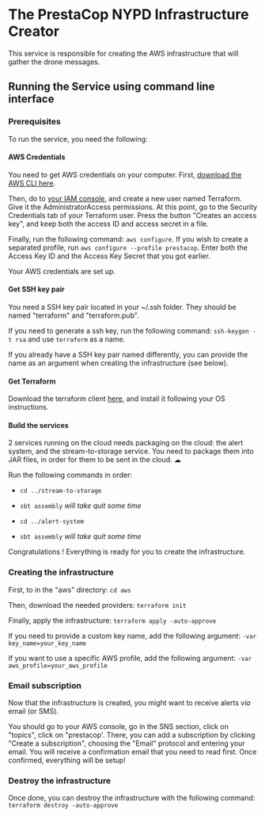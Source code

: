 # The PrestaCop NYPD Infrastructure Creator
This service is responsible for creating the AWS infrastructure that will gather the drone messages.

## Running the Service using command line interface
### Prerequisites
To run the service, you need the following:
#### AWS Credentials
You need to get AWS credentials on your computer. First, [download the AWS CLI here](https://docs.aws.amazon.com/cli/latest/userguide/install-cliv2-windows.html).

Then, do to [your IAM console](https://console.aws.amazon.com/iam/), and create a new user named Terraform. Give it the AdministratorAccess permissions.
At this point, go to the Security Credentials tab of your Terraform user. Press the button "Creates an access key", and keep both the access ID and access secret in a file.

Finally, run the following command: `aws configure`. If you wish to create a separated profile, run `aws configure --profile prestacop`.
Enter both the Access Key ID and the Access Key Secret that you got earlier.

Your AWS credentials are set up.

#### Get SSH key pair
You need a SSH key pair located in your ~/.ssh folder. They should be named "terraform" and "terraform.pub".

If you need to generate a ssh key, run the following command: `ssh-keygen -t rsa` and use `terraform` as a name.

If you already have a SSH key pair named differently, you can provide the name as an argument when creating the infrastructure (see below).

#### Get Terraform
Download the terraform client [here](https://www.terraform.io/downloads.html), and install it following your OS instructions.

#### Build the services
2 services running on the cloud needs packaging on the cloud: the alert system, and the stream-to-storage service.
You need to package them into JAR files, in order for them to be sent in the cloud. ☁

Run the following commands in order:
 
* `cd ../stream-to-storage`

* `sbt assembly` *will take quit some time*

* `cd ../alert-system`

* `sbt assembly` *will take quit some time*

Congratulations ! Everything is ready for you to create the infrastructure.

### Creating the infrastructure

First, to in the "aws" directory: `cd aws`

Then, download the needed providers: `terraform init`
 
Finally, apply the infrastructure: `terraform apply -auto-approve`

If you need to provide a custom key name, add the following argument: `-var key_name=your_key_name`

If you want to use a specific AWS profile, add the following argument: `-var aws_profile=your_aws_profile`

### Email subscription

Now that the infrastructure is created, you might want to receive alerts *via* email (or SMS).

You should go to your AWS console, go in the SNS section, click on "topics", click on "prestacop'.
There, you can add a subscription by clicking "Create a subscription", choosing the "Email" protocol and entering your email.
You will receive a confirmation email that you need to read first. Once confirmed, everything will be setup!

### Destroy the infrastructure

Once done, you can destroy the infrastructure with the following command: `terraform destroy -auto-approve`